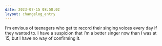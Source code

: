 ```yaml
---
date: 2023-07-15 08:58:02
layout: changelog_entry
---
```

I’m envious of teenagers who get to record their singing voices every day if they wanted to. I have a suspicion that I’m a better singer now than I was at 15, but I have no way of confirming it. 

